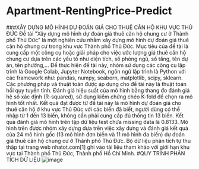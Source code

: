 # Apartment-RentingPrice-Predict
###XÂY DỰNG MÔ HÌNH DỰ ĐOÁN GIÁ CHO THUÊ CĂN HỘ KHU VỰC THỦ ĐỨC
Đề tài "Xây dựng mô hình dự đoán giá thuê căn hộ chung cư ở Thành phố Thủ Đức" là một nghiên cứu nhằm xây dựng mô hình dự đoán giá thuê căn hộ chung cư trong khu vực Thành phố Thủ Đức. Mục tiêu của đề tài là cung cấp một công cụ hoặc giải pháp cho việc ước lượng giá thuê căn hộ chung cư dựa trên các yếu tố như diện tích, số phòng ngủ, số tầng, tên dự án, tên phường,…
	Để thực hiện đề tài này, nhóm sử dụng các công cụ lập trình là Google Colab, Jupyter Notebook, ngôn ngữ lập trình là Python với các framework như: pandas, numpy, seaborn, matplotlib, scipy, sklearn. Các phương pháp và thuật toán được áp dụng cho đề tài này là thuật toán hồi quy tuyến tính. Đánh giá hiệu suất của mô hình bằng thang đo đánh giá hệ số xác định (R-squared), sử dụng kiểm chứng chéo K-fold để chọn ra mô hình tốt nhất. 
	Kết quả đạt được từ đề tài này là mô hình dự đoán giá cho thuê căn hộ ở khu vực Thủ Đức với các biến đã biết, người dùng có thể nhập từ 1 đến 13 biến, không cần phải cung cấp đủ thông tin 13 biến. Kết quả đánh giá mô hình trên tập dữ liệu test chứa missing data là 0.8133. Mô hình trên được nhóm xây dựng dựa trên việc xây dựng và đánh giá kết quả của 24 mô hình gốc (13 mô hình đơn biến và 11 mô hình đa biến) dự đoán giá thuê căn hộ chung cư ở Thành phố Thủ Đức.
	Bộ dữ liệu phân tích tự thu thập tại trang web nhatot.com[1] ghi vào tài liệu tham khảo với giới hạn khu vực tại Thành phố Thủ Đức, Thành phố Hồ Chí Minh.
 #QUY TRÌNH PHÂN TÍCH DỮ LIỆU
![image](https://github.com/hkna00000/Apartment-RentingPrice-Predict/assets/94036494/59a5c74f-e50e-4283-94d1-8e650ec6a879)
